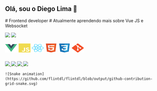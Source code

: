 ## Olá, sou o Diego Lima 👋

\# Frontend developer
\# Atualmente aprendendo mais sobre Vue JS e Websocket

<div>
   <img height="170em"
    src="https://github-readme-stats.vercel.app/api?username=flintdl&show_icons=true&theme=dracula&include_all_commits=true&count_private=true" />
<img height="170em"
    src="https://github-readme-stats.vercel.app/api/top-langs/?username=flintdl&theme=dracula&&layout=compact" />
</div>
<div style="display: inline_block"><br>
    <img align="center" alt="Diego-vuejs" height="30" width="40"
        src="https://raw.githubusercontent.com/devicons/devicon/master/icons/vuejs/vuejs-original.svg">
    <img align="center" alt="Diego-Js" height="30" width="40"
        src="https://raw.githubusercontent.com/devicons/devicon/master/icons/javascript/javascript-plain.svg">
    <img align="center" alt="Diego-React" height="30" width="40"
        src="https://raw.githubusercontent.com/devicons/devicon/master/icons/react/react-original.svg">
    <img align="center" alt="Diego-HTML" height="30" width="40"
        src="https://raw.githubusercontent.com/devicons/devicon/master/icons/html5/html5-original.svg">
    <img align="center" alt="Diego-CSS" height="30" width="40"
        src="https://raw.githubusercontent.com/devicons/devicon/master/icons/css3/css3-original.svg">
    <img align="center" height="30" width="40" alt="git"
        src="https://raw.githubusercontent.com/devicons/devicon/master/icons/git/git-plain.svg">
</div>

##

<div>
    <a href="https://instagram.com/diegojb15" target="_blank"><img
            src="https://img.shields.io/badge/-Instagram-%23E4405F?style=for-the-badge&logo=instagram&logoColor=white"
            target="_blank">
    </a>
    <a href="https://www.linkedin.com/in/diego-lima-duarte-748b2415b" target="_blank"><img
            src="https://img.shields.io/badge/-LinkedIn-%230077B5?style=for-the-badge&logo=linkedin&logoColor=white"
            target="_blank">
    </a>
    <a href="https://www.twitch.tv/flintovsk" target="_blank"><img
            src="https://img.shields.io/badge/Twitch-9146FF?style=for-the-badge&logo=twitch&logoColor=white"
            target="_blank">
    </a>
    <a href="mailto:duartediego.contato@outlook.com" target="_blank">
        <img src="https://img.shields.io/badge/Gmail-D14836?style=for-the-badge&logo=gmail&logoColor=white">
    </a>

    ![Snake animation](https://github.com/flintdl/flintdl/blob/output/github-contribution-grid-snake.svg)

</div>
